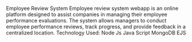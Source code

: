 Employee Review System
Employee review system webapp is an online platform designed to assist companies in managing their employee performance evaluations. The system allows managers to conduct employee performance reviews, track progress, and provide feedback in a centralized location.
Technology Used:
Node Js
Java Script
MongoDB
EJS
